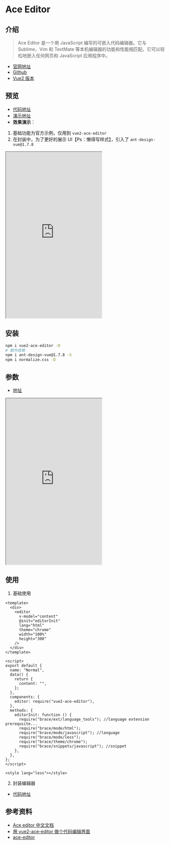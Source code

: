 # Ace Editor

## 介绍

> Ace Editor 是一个用 JavaScript 编写的可嵌入代码编辑器。它与 Sublime，Vim 和 TextMate 等本机编辑器的功能和性能相匹配。它可以轻松地嵌入任何网页和 JavaScript 应用程序中。

- [官网地址](https://ace.c9.io/)
- [Github](https://github.com/ajaxorg/ace/)
- [Vue2 版本](https://github.com/chairuosen/vue2-ace-editor)

## 预览

- [代码地址](https://gitee.com/ele-cat/ace-editor)
- [演示地址](https://ele-cat.github.io/ace-editor)
- **效果演示**：

1. 基础功能为官方示例，仅用到 `vue2-ace-editor`
2. 在封装中，为了更好的展示 UI【Ps：懒得写样式】，引入了 `ant-design-vue@1.7.8`

<div class="iframe-box">
  <iframe style="height:520px;" src="https://ele-cat.github.io/ace-editor"></iframe>
</div>

## 安装

```sh
npm i vue2-ace-editor -D
# 额外依赖
npm i ant-design-vue@1.7.8 -S
npm i normalize.css -D
```

## 参数

- [地址](https://www.jianshu.com/p/8a4a5e273538)
<div class="iframe-box">
  <iframe style="height:520px;" src="https://www.jianshu.com/p/8a4a5e273538"></iframe>
</div>

## 使用

1. 基础使用

```vue
<template>
  <div>
    <editor
      v-model="content"
      @init="editorInit"
      lang="html"
      theme="chrome"
      width="100%"
      height="300"
    />
  </div>
</template>

<script>
export default {
  name: "Normal",
  data() {
    return {
      content: "",
    };
  },
  components: {
    editor: require("vue2-ace-editor"),
  },
  methods: {
    editorInit: function () {
      require("brace/ext/language_tools"); //language extension prerequsite...
      require("brace/mode/html");
      require("brace/mode/javascript"); //language
      require("brace/mode/less");
      require("brace/theme/chrome");
      require("brace/snippets/javascript"); //snippet
    },
  },
};
</script>

<style lang="less"></style>
```

2. 封装编辑器

- [代码地址](https://gitee.com/ele-cat/ace-editor/blob/master/src/components/Editor.vue)

## 参考资料

- [Ace editor 中文文档](https://www.jianshu.com/p/8a4a5e273538)
- [用 vue2-ace-editor 做个代码编辑界面](https://blog.csdn.net/YXXXYX/article/details/126218506)
- [ace-editor](https://www.cnblogs.com/scale/p/11983241.html)

<Comment />
